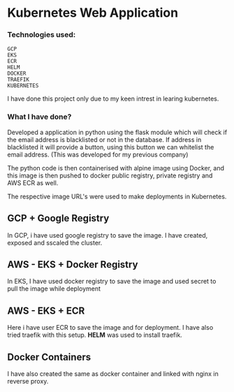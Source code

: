 # Kubernetes Web Application

### Technologies used:

```
GCP
EKS
ECR
HELM
DOCKER
TRAEFIK
KUBERNETES
```


I have done this project only due to my keen intrest in learing kubernetes.


### What I have done?

Developed a application in python using the flask module which will check if the email address is blacklisted or not in the database.
If address in blacklisted it will provide a button, using this button we can whitelist the email address. (This was developed for my previous company)

The python code is then containerised with alpine image using Docker, and this image is then pushed to docker public registry, private registry and AWS ECR as well.

The respective image URL's were used to make deployments in Kubernetes.


## GCP + Google Registry

In GCP, i have used google registry to save the image. I have created, exposed and sscaled the cluster.

## AWS - EKS + Docker Registry

In EKS, I have used docker registry to save the image and used secret to pull the image while deployment

## AWS - EKS + ECR

Here i have user ECR to save the image and for deployment. I have also tried traefik with this setup.
**HELM** was used to install traefik.

## Docker Containers

I have also created the same as docker container and linked with nginx in reverse proxy.
